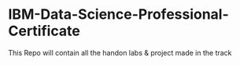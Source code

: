 # IBM-Data-Science-Professional-Certificate

This Repo will contain all the handon labs & project made in the track
